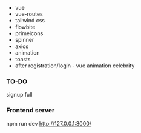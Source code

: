 - vue
- vue-routes
- tailwind css
- flowbite
- primeicons
- spinner
- axios
- animation
- toasts
- after registration/login - vue animation celebrity

### TO-DO
signup full

### Frontend server
npm run dev
http://127.0.0.1:3000/